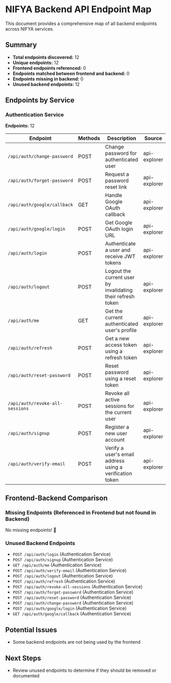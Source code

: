 # NIFYA Backend API Endpoint Map

This document provides a comprehensive map of all backend endpoints across NIFYA services.

## Summary

- **Total endpoints discovered:** 12
- **Unique endpoints:** 12
- **Frontend endpoints referenced:** 0
- **Endpoints matched between frontend and backend:** 0
- **Endpoints missing in backend:** 0
- **Unused backend endpoints:** 12

## Endpoints by Service

### Authentication Service

**Endpoints:** 12

| Endpoint | Methods | Description | Source |
|----------|---------|-------------|--------|
| `/api/auth/change-password` | POST | Change password for authenticated user | api-explorer |
| `/api/auth/forgot-password` | POST | Request a password reset link | api-explorer |
| `/api/auth/google/callback` | GET | Handle Google OAuth callback | api-explorer |
| `/api/auth/google/login` | POST | Get Google OAuth login URL | api-explorer |
| `/api/auth/login` | POST | Authenticate a user and receive JWT tokens | api-explorer |
| `/api/auth/logout` | POST | Logout the current user by invalidating their refresh token | api-explorer |
| `/api/auth/me` | GET | Get the current authenticated user's profile | api-explorer |
| `/api/auth/refresh` | POST | Get a new access token using a refresh token | api-explorer |
| `/api/auth/reset-password` | POST | Reset password using a reset token | api-explorer |
| `/api/auth/revoke-all-sessions` | POST | Revoke all active sessions for the current user | api-explorer |
| `/api/auth/signup` | POST | Register a new user account | api-explorer |
| `/api/auth/verify-email` | POST | Verify a user's email address using a verification token | api-explorer |

## Frontend-Backend Comparison

### Missing Endpoints (Referenced in Frontend but not found in Backend)

No missing endpoints! 🎉


### Unused Backend Endpoints


- `POST /api/auth/login` (Authentication Service)
- `POST /api/auth/signup` (Authentication Service)
- `GET /api/auth/me` (Authentication Service)
- `POST /api/auth/verify-email` (Authentication Service)
- `POST /api/auth/logout` (Authentication Service)
- `POST /api/auth/refresh` (Authentication Service)
- `POST /api/auth/revoke-all-sessions` (Authentication Service)
- `POST /api/auth/forgot-password` (Authentication Service)
- `POST /api/auth/reset-password` (Authentication Service)
- `POST /api/auth/change-password` (Authentication Service)
- `POST /api/auth/google/login` (Authentication Service)
- `GET /api/auth/google/callback` (Authentication Service)

## Potential Issues


- Some backend endpoints are not being used by the frontend


## Next Steps


- Review unused endpoints to determine if they should be removed or documented


